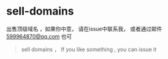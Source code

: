 # sell-domains

出售顶级域名 ，如果你中意， 请在issue中联系我， 或者通过邮件 599964870@qq.com 也可
> sell domains ， If you like something ,  you can issue it
